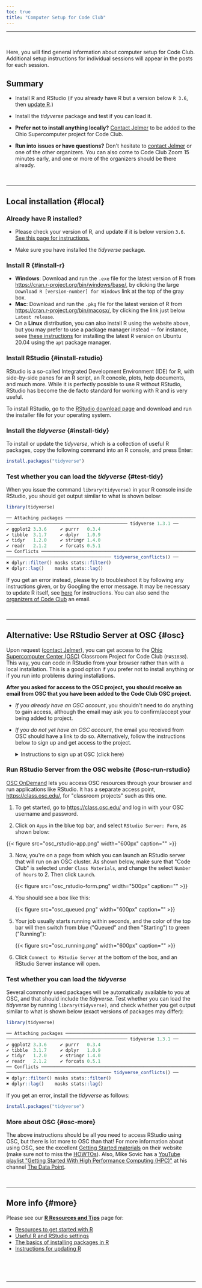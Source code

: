 ```yaml
---
toc: true
title: "Computer Setup for Code Club"
---
```


----

<br>

Here, you will find general information about computer setup for Code Club.
Additional setup instructions for individual sessions will appear in the posts for each session.

## Summary

- Install R and RStudio
  (if you already have R but a version below `R 3.6`, then [update R](/tutorials/r-resources-tips/#updating-r).)
  
- Install the *tidyverse* package and test if you can load it.
  
- **Prefer not to install anything locally?**
  [Contact Jelmer](mailto:poelstra.1@osu.edu) to be added to the Ohio Supercomputer project for Code Club.

- **Run into issues or have questions?**
  Don't hesitate to [contact Jelmer](mailto:poelstra.1@osu.edu) or
  one of the other organizers.
  You can also come to Code Club Zoom 15 minutes early,
  and one or more of the organizers should be there already.

<br>

----

## Local installation {#local}

<div class="alert alert-note">
<div>

### Already have R installed?

- Please check your version of R, and update if it is below version `3.6`.  
  [See this page for instructions.](/tutorials/r-resources-tips/#updating-r)

- Make sure you have installed the *tidyverse* package.
  
</div>
</div>

### Install R {#install-r}

- **Windows**: Download and run the `.exe` file for the latest version of R from <https://cran.r-project.org/bin/windows/base/>,
  by clicking the large `Download R [version-number] for Windows` link at the top of the gray box.
- **Mac**: Download and run the `.pkg` file for the latest version of R from <https://cran.r-project.org/bin/macosx/>,
  by clicking the link just below `Latest release`.
- On a **Linux** distribution, you can also install R using the website above, but you may prefer to use
  a package manager instead -- for instance, seee [these instructions](https://linuxize.com/post/how-to-install-r-on-ubuntu-20-04/)
  for installing the latest R version on Ubuntu 20.04 using the `apt` package manager.

### Install RStudio {#install-rstudio}

RStudio is a so-called Integrated Development Environment (IDE) for R,
with side-by-side panes for an R script, an R concole, plots, help documents, and much more.
While it is perfectly possible to use R without RStudio, RStudio has become
the de facto standard for working with R and is very useful.

To install RStudio, go to the [RStudio download page](https://rstudio.com/products/rstudio/download/#download)
and download and run the installer file for your operating system. 

### Install the *tidyverse* {#install-tidy}

To install or update the *tidyverse*, which is a collection of useful R packages,
copy the following command into an R console, and press Enter:

```r
install.packages("tidyverse")
```

### Test whether you can load the *tidyverse* {#test-tidy} 

When you issue the command `library(tidyverse)` in your R console inside RStudio,
you should get output similar to what is shown below:

```r
library(tidyverse)

── Attaching packages ──────────────────────────────────────────────────────────
───────────────────────────────────────────── tidyverse 1.3.1 ──
✔ ggplot2 3.3.6     ✔ purrr   0.3.4
✔ tibble  3.1.7     ✔ dplyr   1.0.9
✔ tidyr   1.2.0     ✔ stringr 1.4.0
✔ readr   2.1.2     ✔ forcats 0.5.1
── Conflicts ───────────────────────────────────────────────────────────────────
─────────────────────────────────────── tidyverse_conflicts() ──
✖ dplyr::filter() masks stats::filter()
✖ dplyr::lag()    masks stats::lag()
```

If you get an error instead, please try to troubleshoot it by following any instructions
given, or by Googling the error message.
It may be necessary to update R itself, see [here](/codeclub-novice/#updating-r) for instructions.
You can also send the [organizers of Code Club](https://biodash.github.io/codeclub-about/#organizers) an email.

<br>

----

## Alternative: Use RStudio Server at OSC {#osc}

Upon request ([contact Jelmer](mailto:poelstra.1@osu.edu)),
you can get access to the [Ohio Supercomputer Center (OSC)](http://osc.edu)
Classroom Project for Code Club (`PAS1838`).
This way, you can code in RStudio from your browser rather than with a local installation.
This is a good option if you prefer not to install anything or if you run
into problems during installations.

**After you asked for access to the OSC project,
you should receive an email from OSC that you have been added to the Code Club OSC project.**

- *If you already have an OSC account*,
  you shouldn't need to do anything to gain access,
  although the email may ask you to confirm/accept your being added to project.

- *If you do not yet have an OSC account*,
  the email you received from OSC should have a link to do so.
  Alternatively, follow the instructions below to sign up and get access to the project.
  
  <details>
  <summary>
  Instructions to sign up at OSC (click here)
  </summary>

  To sign up:
  
  - Go to <https://my.osc.edu/> and click the blue "*Sign Up*" bar.
  
  - In the bottom right portion of the form where you provide your info (see screenshot below),
    you should enter Code Club's Project Code, which is `PAS1838`.
    **If you want to use OSC, please do this on a day prior to your first Code Club participation.**
    This way, there is time to troubleshoot if needed. Moreover, the `Code Club` option on the
    Interactive Apps page below can take a few hours to appear after you become a member of the project.
  
  {{< figure src="osc_signup2.png" width="600px" caption="Enter Project Code PAS1838 in the red box (click to enlarge)" >}}
  
  </details>

### Run RStudio Server from the OSC website {#osc-run-rstudio}

[OSC OnDemand](https://ondemand.osc.edu/) lets you access OSC resources through your
browser and run applications like RStudio.
It has a separate access point, <https://class.osc.edu/>,
for "classroom projects" such as this one. 

1. To get started, go to <https://class.osc.edu/> and log in with your OSC username and password.

2. Click on `Apps` in the blue top bar, and select `RStudio Server: Form`, as shown below:
  
  {{< figure src="osc_rstudio-app.png" width="600px" caption="" >}}

3. Now, you're on a page from which you can launch an RStudio server that will run on an OSC cluster.
   As shown below, make sure that "Code Club" is selected under `Class Materials`,
   and change the select `Number of hours` to 2. Then click `Launch`.

   {{< figure src="osc_rstudio-form.png" width="500px" caption="" >}}
  
4. You should see a box like this:

   {{< figure src="osc_queued.png" width="600px" caption="" >}}

5. Your job usually starts running within seconds, and the color of the top
   bar will then switch from blue ("Queued" and then "Starting") to green ("Running"):
   
   {{< figure src="osc_running.png" width="600px" caption="" >}}

6. Click `Connect to RStudio Server` at the bottom of the box,
   and an RStudio Server instance will open.

### Test whether you can load the *tidyverse*

Several commonly used packages will be automatically available to you at OSC,
and that should include the *tidyverse*.
Test whether you can load the *tidyverse* by running `library(tidyverse)`,
and check whether you get output similar to what is shown below
(exact versions of packages may differ):

```r
library(tidyverse)

── Attaching packages ──────────────────────────────────────────────────────────
───────────────────────────────────────────── tidyverse 1.3.1 ──
✔ ggplot2 3.3.6     ✔ purrr   0.3.4
✔ tibble  3.1.7     ✔ dplyr   1.0.9
✔ tidyr   1.2.0     ✔ stringr 1.4.0
✔ readr   2.1.2     ✔ forcats 0.5.1
── Conflicts ───────────────────────────────────────────────────────────────────
─────────────────────────────────────── tidyverse_conflicts() ──
✖ dplyr::filter() masks stats::filter()
✖ dplyr::lag()    masks stats::lag()
```

If you get an error, install the *tidyverse* as follows:

```r
install.packages("tidyverse")
```
  
### More about OSC {#osc-more}

The above instructions should be all you need to access RStudio using OSC,
but there is lot more to OSC than that!
For more information about using OSC, see the excellent [Getting Started materials](https://www.osc.edu/resources/getting_started)
on their website (make sure not to miss the [HOWTOs](https://www.osc.edu/resources/getting_started/howto)).
Also, Mike Sovic has a [YouTube playlist "Getting Started With High Performance
Computing (HPC)"](https://www.youtube.com/playlist?list=PLxhIMi78eQeiJ0p7REEU5i7kJK3Vk2ek3)
at his channel [The Data Point](https://www.youtube.com/channel/UC2dB6jDTbqzlTM6edzfBSGQ). 

<br>

----

## More info {#more}

Please see our **[R Resources and Tips](/tutorials/r-resources-tips/)** page for:

- [Resources to get started with R](/tutorials/r-resources-tips/#r-resources)
- [Useful R and RStudio settings](/tutorials/r-resources-tips/#useful-settings)
- [The basics of installing packages in R](/tutorials/r-resources-tips/#installing-r-packages)
- [Instructions for updating R](/tutorials/r-resources-tips/#updating-r)

<br/> <br/> <br/>

----
